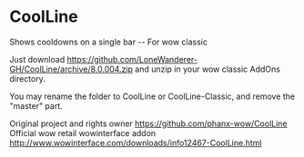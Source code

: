 # CoolLine
Shows cooldowns on a single bar -- For wow classic

Just download https://github.com/LoneWanderer-GH/CoolLine/archive/8.0.004.zip and unzip in your wow classic AddOns directory.

You may rename the folder to CoolLine or CoolLine-Classic, and remove the "master" part.


Original project and rights owner https://github.com/phanx-wow/CoolLine
Official wow retail wowinterface addon http://www.wowinterface.com/downloads/info12467-CoolLine.html
